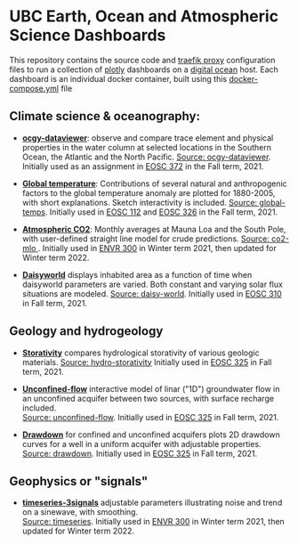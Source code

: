 # UBC Earth, Ocean and Atmospheric Science Dashboards

This repository contains the source code and [traefik proxy](https://traefik.io/traefik/) configuration files to run a collection of [plotly](https://github.com/plotly/dash) dashboards on a [digital ocean](https://www.digitalocean.com/) host.  Each dashboard is an individual docker container, built using this [docker-compose.yml](./docker-compose.yml) file


## Climate science & oceanography:

* **[ocgy-dataviewer](https://dashboard.eoastest.xyz/ocgy)**: observe and compare trace element and physical properties in the water column at selected locations in the Southern Ocean, the Atlantic and the North Pacific. [Source: ocgy-dataviewer](ocgy-dataviewer). Initially used as an assignment in [EOSC 372](https://www.eoas.ubc.ca/academics/courses/eosc372) in the Fall term, 2021.

* **[Global temperature](https://dashboard.eoastest.xyz/globaltemps)**: Contributions of several natural and anthropogenic factors to the global temperature anomaly are plotted for 1880-2005, with short explanations. Sketch interactivity is included. [Source: global-temps](globaltemp-factors). Initially used in [EOSC 112](https://www.eoas.ubc.ca/academics/courses/eosc11) and [EOSC 326](https://www.eoas.ubc.ca/academics/courses/eosc326) in the Fall term, 2021.

* **[Atmospheric CO2](https://dashboard.eoastest.xyz/co2mlo)**: Monthly averages at Mauna Loa and the South Pole, with user-defined straight line model for crude predictions. [Source: co2-mlo ](co2-mlo-spo). Initially used in [ENVR 300](https://www.eoas.ubc.ca/academics/courses/envr300) in Winter term 2021, then updated for Winter term 2022.

* **[Daisyworld](https://dashboard.eoastest.xyz/daisy)** displays inhabited area as a function of time when daisyworld parameters are varied. Both constant and varying solar flux situations are modeled.  [Source: daisy-world](daisy-world). Initially used in [EOSC 310](https://www.eoas.ubc.ca/academics/courses/eosc310) in Fall term, 2021.

## Geology and hydrogeology

* **[Storativity](https://dashboard.eoastest.xyz/store)** compares hydrological storativity of various geologic materials. [Source: hydro-storativity](hydro-storativity) Initially used in [EOSC 325](https://www.eoas.ubc.ca/academics/courses/eosc325) in Fall term, 2021.

* **[Unconfined-flow](https://dashboard.eoastest.xyz/hydro)** interactive model of linar ("1D") groundwater flow in an unconfined acquifer between two sources, with surface recharge included.  
[Source: unconfined-flow](hydro-ucflow). Initially used in [EOSC 325](https://www.eoas.ubc.ca/academics/courses/eosc325) in Fall term, 2021.

* **[Drawdown](https://dashboard.eoastest.xyz/drawdown)** for confined and unconfined acquifers plots 2D drawdown curves for a well in a uniform acquifer with adjustable properties.  [Source: drawdown](hydro-drawdown). Initially used in [EOSC 325](https://www.eoas.ubc.ca/academics/courses/eosc325) in Fall term, 2021.

## Geophysics or "signals"

* **[timeseries-3signals](https://dashboard.eoastest.xyz/timeseries)** adjustable parameters illustrating noise and trend on a sinewave, with smoothing.  
[Source: timeseries](timeseries). Initially used in [ENVR 300](https://www.eoas.ubc.ca/academics/courses/envr300) in Winter term 2021, then updated for Winter term 2022.

